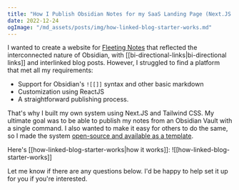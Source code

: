 ```yaml
---
title: "How I Publish Obsidian Notes for my SaaS Landing Page (Next.JS & Tailwind CSS)"
date: 2022-12-24
ogImage: "/md_assets/posts/img/how-linked-blog-starter-works.md"
---
```

I wanted to create a website for [Fleeting Notes](https://www.fleetingnotes.app/) that reflected the interconnected nature of Obsidian, with [[bi-directional-links|bi-directional links]] and interlinked blog posts. However, I struggled to find a platform that met all my requirements:

- Support for Obsidian's `![[]]` syntax and other basic markdown
- Customization using ReactJS
- A straightforward publishing process.

That's why I built my own system using Next.JS and Tailwind CSS. My ultimate goal was to be able to publish my notes from an Obsidian Vault with a single command. I also wanted to make it easy for others to do the same, so I made the system [open-source and available as a template](https://github.com/matthewwong525/linked-blog-starter).

Here's [[how-linked-blog-starter-works|how it works]]:
![[how-linked-blog-starter-works]]

Let me know if there are any questions below. I'd be happy to help set it up for you if you're interested.

